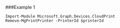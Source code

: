 ###Example 1
```
Import-Module Microsoft.Graph.Devices.CloudPrint
Remove-MgPrintPrinter -PrinterId $printerId
```
